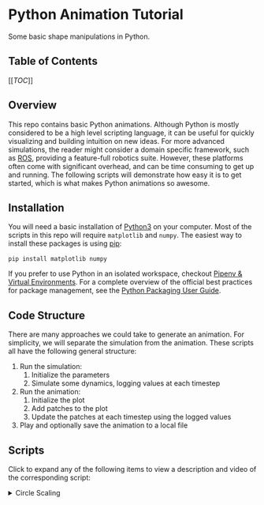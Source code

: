 # Python Animation Tutorial

Some basic shape manipulations in Python.

## Table of Contents

[[_TOC_]]

## Overview
This repo contains basic Python animations. Although Python is mostly considered to be a high level scripting language, it can be useful for quickly visualizing and building intuition on new ideas. For more advanced simulations, the reader might consider a domain specific framework, such as [ROS](https://www.ros.org/), providing a feature-full robotics suite. However, these platforms often come with significant overhead, and can be time consuming to get up and running. The following scripts will demonstrate how easy it is to get started, which is what makes Python animations so awesome.

## Installation

You will need a basic installation of [Python3](https://www.python.org/downloads/) on your computer. Most of the scripts in this repo will require `matplotlib` and `numpy`. The easiest way to install these packages is using [pip](https://pip.pypa.io/en/stable/installing/):

```
pip install matplotlib numpy
```

If you prefer to use Python in an isolated workspace, checkout [Pipenv & Virtual Environments](https://docs.python-guide.org/dev/virtualenvs/). For a complete overview of the official best practices for package management, see the [Python Packaging User Guide](https://packaging.python.org/).

## Code Structure

There are many approaches we could take to generate an animation. For simplicity, we will separate the simulation from the animation. These scripts all have the following general structure:

1. Run the simulation:
	1. Initialize the parameters
	2. Simulate some dynamics, logging values at each timestep
2. Run the animation:
	1. Initialize the plot
	2. Add patches to the plot
	3. Update the patches at each timestep using the logged values
3. Play and optionally save the animation to a local file

## Scripts

Click to expand any of the following items to view a description and video of the corresponding script:

<p>
<details>
<summary>Circle Scaling</summary>

![Scaling a circle](media/circle_scaling.gif)

This [script](src/circle_scaling.py) creates an animation for a circle fixed at the origin, being scaled up and down.
</details>
</p>
